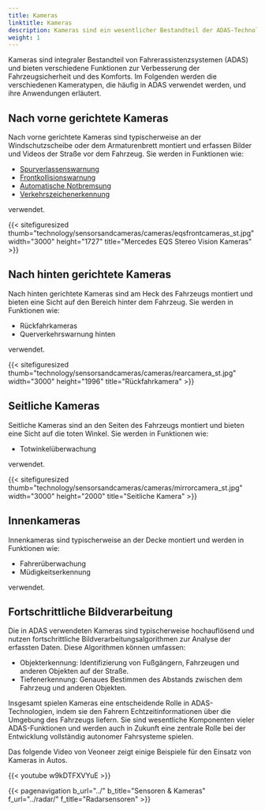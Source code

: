 ```yaml
---
title: Kameras
linktitle: Kameras
description: Kameras sind ein wesentlicher Bestandteil der ADAS-Technologien und spielen eine entscheidende Rolle bei der Bereitstellung von Echtzeitinformationen über die Umgebung des Fahrzeugs.
weight: 1
---
```

<!-- markdownlint-disable MD033 -->

Kameras sind integraler Bestandteil von Fahrerassistenzsystemen (ADAS) und bieten verschiedene Funktionen zur Verbesserung der Fahrzeugsicherheit und des Komforts. Im Folgenden werden die verschiedenen Kameratypen, die häufig in ADAS verwendet werden, und ihre Anwendungen erläutert.

## Nach vorne gerichtete Kameras

Nach vorne gerichtete Kameras sind typischerweise an der Windschutzscheibe oder dem Armaturenbrett montiert und erfassen Bilder und Videos der Straße vor dem Fahrzeug. Sie werden in Funktionen wie:

- [Spurverlassenswarnung](../../driverassistance/lanedeparturewarning/)
- [Frontkollisionswarnung](../../driverassistance/forwardcollisionwarning/)
- [Automatische Notbremsung](../../driverassistance/automaticemergencybraking/)
- [Verkehrszeichenerkennung](../../driverassistance/trafficsignrecognition/)

verwendet.

{{< sitefiguresized thumb="technology/sensorsandcameras/cameras/eqsfrontcameras_st.jpg" width="3000" height="1727" title="Mercedes EQS Stereo Vision Kameras" >}}

## Nach hinten gerichtete Kameras

Nach hinten gerichtete Kameras sind am Heck des Fahrzeugs montiert und bieten eine Sicht auf den Bereich hinter dem Fahrzeug. Sie werden in Funktionen wie:

- Rückfahrkameras
- Querverkehrswarnung hinten

verwendet.

{{< sitefiguresized thumb="technology/sensorsandcameras/cameras/rearcamera_st.jpg" width="3000" height="1996" title="Rückfahrkamera" >}}

## Seitliche Kameras

Seitliche Kameras sind an den Seiten des Fahrzeugs montiert und bieten eine Sicht auf die toten Winkel. Sie werden in Funktionen wie:

- Totwinkelüberwachung

verwendet.

{{< sitefiguresized thumb="technology/sensorsandcameras/cameras/mirrorcamera_st.jpg" width="3000" height="2000" title="Seitliche Kamera" >}}

## Innenkameras

Innenkameras sind typischerweise an der Decke montiert und werden in Funktionen wie:

- Fahrerüberwachung
- Müdigkeitserkennung

verwendet.

## Fortschrittliche Bildverarbeitung

Die in ADAS verwendeten Kameras sind typischerweise hochauflösend und nutzen fortschrittliche Bildverarbeitungsalgorithmen zur Analyse der erfassten Daten. Diese Algorithmen können umfassen:

- Objekterkennung: Identifizierung von Fußgängern, Fahrzeugen und anderen Objekten auf der Straße.
- Tiefenerkennung: Genaues Bestimmen des Abstands zwischen dem Fahrzeug und anderen Objekten.

Insgesamt spielen Kameras eine entscheidende Rolle in ADAS-Technologien, indem sie den Fahrern Echtzeitinformationen über die Umgebung des Fahrzeugs liefern. Sie sind wesentliche Komponenten vieler ADAS-Funktionen und werden auch in Zukunft eine zentrale Rolle bei der Entwicklung vollständig autonomer Fahrsysteme spielen.

Das folgende Video von Veoneer zeigt einige Beispiele für den Einsatz von Kameras in Autos.

{{< youtube w9kDTFXVYuE >}}

{{< pagenavigation b_url="../" b_title="Sensoren & Kameras" f_url="../radar/" f_title="Radarsensoren" >}}